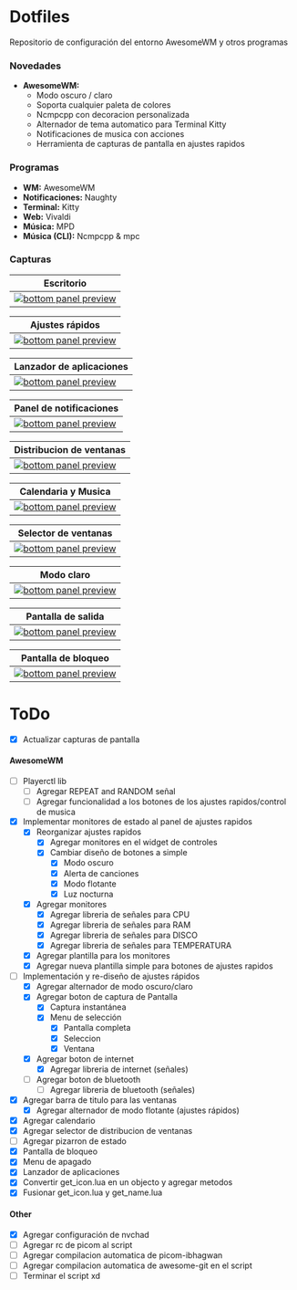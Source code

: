 # Dotfiles

Repositorio de configuración del entorno AwesomeWM y otros programas

### Novedades
- **AwesomeWM:**
    - Modo oscuro / claro
    - Soporta cualquier paleta de colores
    - Ncmpcpp con decoracion personalizada
    - Alternador de tema automatico para Terminal Kitty
    - Notificaciones de musica con acciones
    - Herramienta de capturas de pantalla en ajustes rapidos

### Programas

- **WM:** AwesomeWM
- **Notificaciones:** Naughty
- **Terminal:** Kitty
- **Web:** Vivaldi
- **Música:** MPD
- **Música (CLI):** Ncmpcpp & mpc

### Capturas

| <b>Escritorio</b>                                                                                                                               |
| ----------------------------------------------------------------------------------------------------------------------------------------------- |
| <a href="#--------"><img src="https://raw.githubusercontent.com/Lik-e/Dotfiles/main/.github/screenshots/01.png" alt="bottom panel preview"></a> |

| <b>Ajustes rápidos</b>                                                                                                                          |
| ----------------------------------------------------------------------------------------------------------------------------------------------- |
| <a href="#--------"><img src="https://raw.githubusercontent.com/Lik-e/Dotfiles/main/.github/screenshots/02.png" alt="bottom panel preview"></a> |

| <b>Lanzador de aplicaciones</b>                                                                                                                 |
| ----------------------------------------------------------------------------------------------------------------------------------------------- |
| <a href="#--------"><img src="https://raw.githubusercontent.com/Lik-e/Dotfiles/main/.github/screenshots/03.png" alt="bottom panel preview"></a> |

| <b>Panel de notificaciones</b>                                                                                                                  |
| ----------------------------------------------------------------------------------------------------------------------------------------------- |
| <a href="#--------"><img src="https://raw.githubusercontent.com/Lik-e/Dotfiles/main/.github/screenshots/04.png" alt="bottom panel preview"></a> |

| <b>Distribucion de ventanas</b>                                                                                                                 |
| ----------------------------------------------------------------------------------------------------------------------------------------------- |
| <a href="#--------"><img src="https://raw.githubusercontent.com/Lik-e/Dotfiles/main/.github/screenshots/05.png" alt="bottom panel preview"></a> |

| <b>Calendaria y Musica</b>                                                                                                                               |
| ----------------------------------------------------------------------------------------------------------------------------------------------- |
| <a href="#--------"><img src="https://raw.githubusercontent.com/Lik-e/Dotfiles/main/.github/screenshots/06.png" alt="bottom panel preview"></a> |

| <b>Selector de ventanas</b>                                                                                                                               |
| ----------------------------------------------------------------------------------------------------------------------------------------------- |
| <a href="#--------"><img src="https://raw.githubusercontent.com/Lik-e/Dotfiles/main/.github/screenshots/07.png" alt="bottom panel preview"></a> |

| <b>Modo claro</b>                                                                                                                               |
| ----------------------------------------------------------------------------------------------------------------------------------------------- |
| <a href="#--------"><img src="https://raw.githubusercontent.com/Lik-e/Dotfiles/main/.github/screenshots/08.png" alt="bottom panel preview"></a> |

| <b>Pantalla de salida</b>                                                                                                                       |
| ----------------------------------------------------------------------------------------------------------------------------------------------- |
| <a href="#--------"><img src="https://raw.githubusercontent.com/Lik-e/Dotfiles/main/.github/screenshots/09.png" alt="bottom panel preview"></a> |

| <b>Pantalla de bloqueo</b>                                                                                                                      |
| ----------------------------------------------------------------------------------------------------------------------------------------------- |
| <a href="#--------"><img src="https://raw.githubusercontent.com/Lik-e/Dotfiles/main/.github/screenshots/10.png" alt="bottom panel preview"></a> |

# ToDo
- [X] Actualizar capturas de pantalla

#### AwesomeWM

- [ ] Playerctl lib
  - [ ] Agregar REPEAT and RANDOM señal
  - [ ] Agregar funcionalidad a los botones de los ajustes rapidos/control de musica
- [X] Implementar monitores de estado al panel de ajustes rapidos
  - [X] Reorganizar ajustes rapidos
    - [X] Agregar monitores en el widget de controles
    - [X] Cambiar diseño de botones a simple
      - [X] Modo oscuro
      - [X] Alerta de canciones
      - [X] Modo flotante
      - [X] Luz nocturna
  - [X] Agregar monitores
    - [X] Agregar libreria de señales para CPU
    - [X] Agregar libreria de señales para RAM
    - [X] Agregar libreria de señales para DISCO
    - [X] Agregar libreria de señales para TEMPERATURA
  - [X] Agregar plantilla para los monitores
  - [X] Agregar nueva plantilla simple para botones de ajustes rapidos
- [ ] Implementación y re-diseño de ajustes rápidos
  - [x] Agregar alternador de modo oscuro/claro
  - [x] Agregar boton de captura de Pantalla
    - [x] Captura instantánea
    - [x] Menu de selección
      - [x] Pantalla completa
      - [x] Seleccion
      - [x] Ventana
  - [x] Agregar boton de internet
    - [x] Agregar libreria de internet (señales)
  - [ ] Agregar boton de bluetooth
    - [ ] Agregar libreria de bluetooth (señales)
- [x] Agregar barra de titulo para las ventanas
  - [x] Agregar alternador de modo flotante (ajustes rápidos)
- [x] Agregar calendario
- [x] Agregar selector de distribucion de ventanas
- [ ] Agregar pizarron de estado
- [x] Pantalla de bloqueo
- [x] Menu de apagado
- [x] Lanzador de aplicaciones
- [x] Convertir get_icon.lua en un objecto y agregar metodos
- [x] Fusionar get_icon.lua y get_name.lua

#### Other

- [X] Agregar configuración de nvchad
- [ ] Agregar rc de picom al script
- [ ] Agregar compilacion automatica de picom-ibhagwan
- [ ] Agregar compilacion automatica de awesome-git en el script
- [ ] Terminar el script xd
